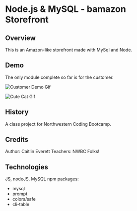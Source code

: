 # Node.js & MySQL - bamazon Storefront

## Overview

This is an Amazon-like storefront made with MySql and Node.  

## Demo

The only module complete so far is for the customer.  

![Customer Demo Gif](https://github.com/CaitlinEverett/BC-12_Bamazon/Images/custommer.gif)

![Cute Cat Gif](https://media.giphy.com/media/vFKqnCdLPNOKc/giphy.gif)



## History

A class project for Northwestern Coding Bootcamp. 

## Credits

Author: Caitlin Everett 
Teachers: NWBC Folks!

## Technologies

JS, nodeJS, MySQL
npm packages:
  - mysql
  - prompt
  - colors/safe
  - cli-table 

